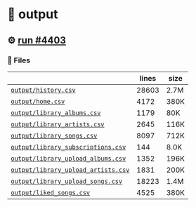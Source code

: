 # 📝  output 

## ⚙️ [run #4403](https://github.com/jwenerd/ytm-dl/actions/runs/15509257572)

### 📁 Files

|                                                                         |lines|size|
|-------------------------------------------------------------------------|-----|----|
|[`output/history.csv` ](output/history.csv)                              |28603|2.7M|
|[`output/home.csv` ](output/home.csv)                                    |4172 |380K|
|[`output/library_albums.csv` ](output/library_albums.csv)                |1179 |80K |
|[`output/library_artists.csv` ](output/library_artists.csv)              |2645 |116K|
|[`output/library_songs.csv` ](output/library_songs.csv)                  |8097 |712K|
|[`output/library_subscriptions.csv` ](output/library_subscriptions.csv)  |144  |8.0K|
|[`output/library_upload_albums.csv` ](output/library_upload_albums.csv)  |1352 |196K|
|[`output/library_upload_artists.csv` ](output/library_upload_artists.csv)|1831 |200K|
|[`output/library_upload_songs.csv` ](output/library_upload_songs.csv)    |18223|1.4M|
|[`output/liked_songs.csv` ](output/liked_songs.csv)                      |4525 |380K|